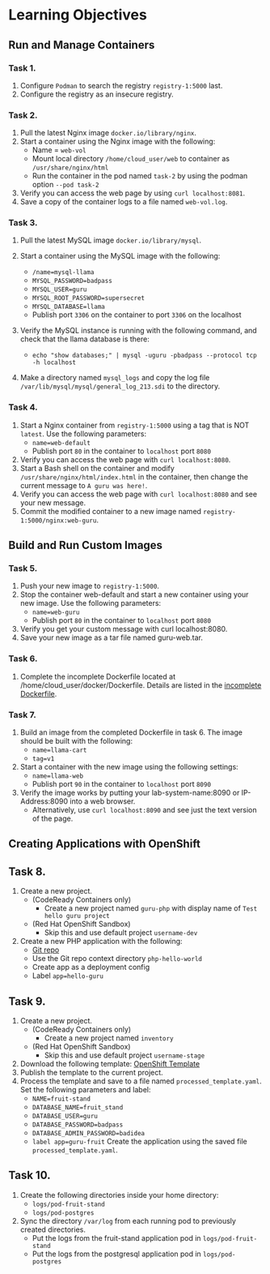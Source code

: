 # Learning Objectives

## Run and Manage Containers

### Task 1.
1. Configure `Podman` to search the registry `registry-1:5000` last.
2. Configure the registry as an insecure registry.
### Task 2.
1. Pull the latest Nginx image `docker.io/library/nginx`.
2. Start a container using the Nginx image with the following:
    - Name = `web-vol`
    - Mount local directory `/home/cloud_user/web` to container as `/usr/share/nginx/html`
    - Run the container in the pod named `task-2` by using the podman option `--pod task-2`
3. Verify you can access the web page by using `curl localhost:8081`.
4. Save a copy of the container logs to a file named `web-vol.log`.
### Task 3.
1. Pull the latest MySQL image `docker.io/library/mysql`.

2. Start a container using the MySQL image with the following:
     - `/name=mysql-llama`
     - `MYSQL_PASSWORD=badpass`
     - `MYSQL_USER=guru`
     - `MYSQL_ROOT_PASSWORD=supersecret`
     - `MYSQL_DATABASE=llama`
     - Publish port `3306` on the container to port `3306` on the localhost

3. Verify the MySQL instance is running with the following command, and check that the llama database is there:

    - `echo "show databases;" | mysql -uguru -pbadpass --protocol tcp -h localhost`
4. Make a directory named `mysql_logs` and copy the log file `/var/lib/mysql/mysql/general_log_213.sdi` to the directory.

### Task 4.
1. Start a Nginx container from `registry-1:5000` using a tag that is NOT `latest`. Use the following parameters:
    - `name=web-default`
    - Publish port `80` in the container to `localhost` port `8080`
2. Verify you can access the web page with `curl localhost:8080`.
3. Start a Bash shell on the container and modify `/usr/share/nginx/html/index.html` in the container, then change the current message to `A guru was here!`.
4. Verify you can access the web page with `curl localhost:8080` and see your new message.
5. Commit the modified container to a new image named `registry-1:5000/nginx:web-guru`.

## Build and Run Custom Images

### Task 5.
1. Push your new image to `registry-1:5000`.
2. Stop the container web-default and start a new container using your new image. Use the following parameters:
    - `name=web-guru`
    - Publish port `80` in the container to `localhost` port `8080`
1. Verify you get your custom message with curl localhost:8080.
2. Save your new image as a tar file named guru-web.tar.

### Task 6.
1. Complete the incomplete Dockerfile located at /home/cloud_user/docker/Dockerfile. Details are listed in the [incomplete Dockerfile](https://github.com/linuxacademy/Red-Hat-Certified-Specialist-in-Containers-and-Kubernetes/blob/main/Dockerfile_exam_lab).

### Task 7.
1. Build an image from the completed Dockerfile in task 6. The image should be built with the following:
    - `name=llama-cart`
    - `tag=v1`
2. Start a container with the new image using the following settings:
    - `name=llama-web`
    - Publish port `90` in the container to `localhost` port `8090`
3. Verify the image works by putting your lab-system-name:8090 or IP-Address:8090 into a web browser.
    - Alternatively, use `curl localhost:8090` and see just the text version of the page.

## Creating Applications with OpenShift

## Task 8.
1. Create a new project.
    - (CodeReady Containers only)
        - Create a new project named `guru-php` with display name of `Test hello guru project`
    - (Red Hat OpenShift Sandbox)
        - Skip this and use default project `username-dev`
2. Create a new PHP application with the following:
    - [Git repo](https://github.com/linuxacademy/Red-Hat-Certified-Specialist-in-Containers-and-Kubernetes)
    - Use the Git repo context directory `php-hello-world`
    - Create app as a deployment config
    - Label `app=hello-guru`

## Task 9.
1. Create a new project.
    - (CodeReady Containers only)
         - Create a new project named `inventory`
    - (Red Hat OpenShift Sandbox)
        - Skip this and use default project `username-stage`
2. Download the following template:
[OpenShift Template](https://raw.githubusercontent.com/linuxacademy/Red-Hat-Certified-Specialist-in-Containers-and-Kubernetes/main/multi-container/multi_test.yaml)
3. Publish the template to the current project.
4. Process the template and save to a file named `processed_template.yaml`. Set the following parameters and label:
    - `NAME=fruit-stand`
    - `DATABASE_NAME=fruit_stand`
    - `DATABASE_USER=guru`
    - `DATABASE_PASSWORD=badpass`
    - `DATABASE_ADMIN_PASSWORD=badidea`
    - `label app=guru-fruit`
Create the application using the saved file `processed_template.yaml`.

## Task 10.
1. Create the following directories inside your home directory:
    - `logs/pod-fruit-stand`
    - `logs/pod-postgres`
2. Sync the directory `/var/log` from each running pod to previously created directories.
    - Put the logs from the fruit-stand application pod in `logs/pod-fruit-stand`
    - Put the logs from the postgresql application pod in `logs/pod-postgres`
